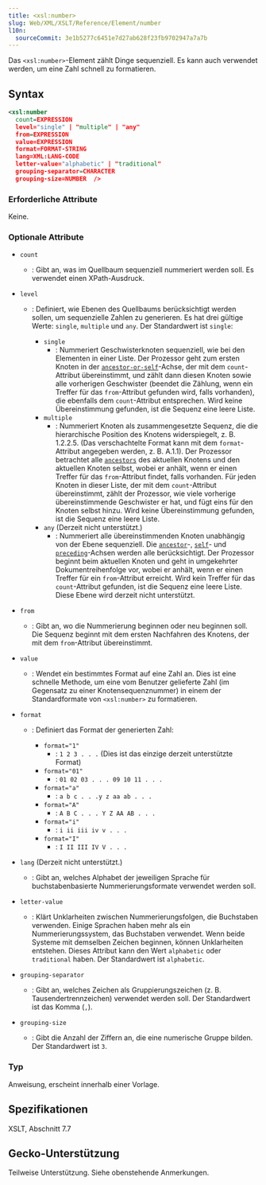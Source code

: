 ```yaml
---
title: <xsl:number>
slug: Web/XML/XSLT/Reference/Element/number
l10n:
  sourceCommit: 3e1b5277c6451e7d27ab628f23fb9702947a7a7b
---
```


Das `<xsl:number>`-Element zählt Dinge sequenziell. Es kann auch verwendet werden, um eine Zahl schnell zu formatieren.

## Syntax

```xml
<xsl:number
  count=EXPRESSION
  level="single" | "multiple" | "any"
  from=EXPRESSION
  value=EXPRESSION
  format=FORMAT-STRING
  lang=XML:LANG-CODE
  letter-value="alphabetic" | "traditional"
  grouping-separator=CHARACTER
  grouping-size=NUMBER  />
```

### Erforderliche Attribute

Keine.

### Optionale Attribute

- `count`
  - : Gibt an, was im Quellbaum sequenziell nummeriert werden soll. Es verwendet einen XPath-Ausdruck.
- `level`

  - : Definiert, wie Ebenen des Quellbaums berücksichtigt werden sollen, um sequenzielle Zahlen zu generieren. Es hat drei gültige Werte: `single`, `multiple` und `any`. Der Standardwert ist `single`:

    - `single`
      - : Nummeriert Geschwisterknoten sequenziell, wie bei den Elementen in einer Liste. Der Prozessor geht zum ersten Knoten in der [`ancestor-or-self`](/de/docs/Web/XML/XPath/Reference/Axes#ancestor-or-self)-Achse, der mit dem `count`-Attribut übereinstimmt, und zählt dann diesen Knoten sowie alle vorherigen Geschwister (beendet die Zählung, wenn ein Treffer für das `from`-Attribut gefunden wird, falls vorhanden), die ebenfalls dem `count`-Attribut entsprechen. Wird keine Übereinstimmung gefunden, ist die Sequenz eine leere Liste.
    - `multiple`
      - : Nummeriert Knoten als zusammengesetzte Sequenz, die die hierarchische Position des Knotens widerspiegelt, z. B. 1.2.2.5. (Das verschachtelte Format kann mit dem `format`-Attribut angegeben werden, z. B. A.1.1). Der Prozessor betrachtet alle [`ancestors`](/de/docs/Web/XML/XPath/Reference/Axes#ancestor) des aktuellen Knotens und den aktuellen Knoten selbst, wobei er anhält, wenn er einen Treffer für das `from`-Attribut findet, falls vorhanden. Für jeden Knoten in dieser Liste, der mit dem `count`-Attribut übereinstimmt, zählt der Prozessor, wie viele vorherige übereinstimmende Geschwister er hat, und fügt eins für den Knoten selbst hinzu. Wird keine Übereinstimmung gefunden, ist die Sequenz eine leere Liste.
    - `any` (Derzeit nicht unterstützt.)
      - : Nummeriert alle übereinstimmenden Knoten unabhängig von der Ebene sequenziell. Die [`ancestor`](/de/docs/Web/XML/XPath/Reference/Axes#ancestor)-, [`self`](/de/docs/Web/XML/XPath/Reference/Axes#self)- und [`preceding`](/de/docs/Web/XML/XPath/Reference/Axes#preceding)-Achsen werden alle berücksichtigt. Der Prozessor beginnt beim aktuellen Knoten und geht in umgekehrter Dokumentreihenfolge vor, wobei er anhält, wenn er einen Treffer für ein `from`-Attribut erreicht. Wird kein Treffer für das `count`-Attribut gefunden, ist die Sequenz eine leere Liste. Diese Ebene wird derzeit nicht unterstützt.

- `from`
  - : Gibt an, wo die Nummerierung beginnen oder neu beginnen soll. Die Sequenz beginnt mit dem ersten Nachfahren des Knotens, der mit dem `from`-Attribut übereinstimmt.
- `value`
  - : Wendet ein bestimmtes Format auf eine Zahl an. Dies ist eine schnelle Methode, um eine vom Benutzer gelieferte Zahl (im Gegensatz zu einer Knotensequenznummer) in einem der Standardformate von `<xsl:number>` zu formatieren.
- `format`

  - : Definiert das Format der generierten Zahl:

    - `format="1"`
      - : `1 2 3 . . .` (Dies ist das einzige derzeit unterstützte Format)
    - `format="01"`
      - : `01 02 03 . . . 09 10 11 . . .`
    - `format="a"`
      - : `a b c . . .y z aa ab . . .`
    - `format="A"`
      - : `A B C . . . Y Z AA AB . . .`
    - `format="i"`
      - : `i ii iii iv v . . .`
    - `format="I"`
      - : `I II III IV V . . .`

- `lang` (Derzeit nicht unterstützt.)
  - : Gibt an, welches Alphabet der jeweiligen Sprache für buchstabenbasierte Nummerierungsformate verwendet werden soll.
- `letter-value`
  - : Klärt Unklarheiten zwischen Nummerierungsfolgen, die Buchstaben verwenden. Einige Sprachen haben mehr als ein Nummerierungssystem, das Buchstaben verwendet. Wenn beide Systeme mit demselben Zeichen beginnen, können Unklarheiten entstehen. Dieses Attribut kann den Wert `alphabetic` oder `traditional` haben. Der Standardwert ist `alphabetic`.
- `grouping-separator`
  - : Gibt an, welches Zeichen als Gruppierungszeichen (z. B. Tausendertrennzeichen) verwendet werden soll. Der Standardwert ist das Komma (`,`).
- `grouping-size`
  - : Gibt die Anzahl der Ziffern an, die eine numerische Gruppe bilden. Der Standardwert ist `3`.

### Typ

Anweisung, erscheint innerhalb einer Vorlage.

## Spezifikationen

XSLT, Abschnitt 7.7

## Gecko-Unterstützung

Teilweise Unterstützung. Siehe obenstehende Anmerkungen.
